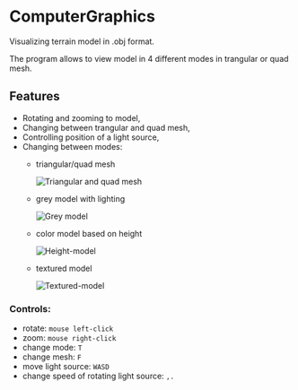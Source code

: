 # ComputerGraphics
Visualizing terrain model in .obj format.

The program allows to view model in 4 different modes in trangular or quad mesh.


## Features
 * Rotating and zooming to model,
 * Changing between trangular and quad mesh,
 * Controlling position of a light source,
 * Changing between modes:
   *   triangular/quad mesh
   
       ![Triangular and quad mesh][mesh]

   *   grey model with lighting
  
       ![Grey model][grey]
     
   *   color model based on height
  
       ![Height-model][color]
       
   *   textured model
  
       ![Textured-model][texture]


### Controls:
* rotate:  `mouse left-click`
* zoom:  `mouse right-click`
* change mode:  `T`
* change mesh:  `F`
* move light source:  `WASD`
* change speed of rotating light source:  `,.`


[mesh]: https://github.com/PiotrZycki/ComputerGraphics/assets/96142056/04661012-bd48-4f24-90f4-10eec9939982
[grey]: https://github.com/PiotrZycki/ComputerGraphics/assets/96142056/f3ff9d36-5b75-4df5-9dbd-1f6db9eb6fff
[color]: https://github.com/PiotrZycki/ComputerGraphics/assets/96142056/2626eeb3-7bbe-43f1-85b8-a5da56cf4ef3
[texture]: https://github.com/PiotrZycki/ComputerGraphics/assets/96142056/8f60040b-e363-4ee6-8957-e84a4aac54b5
